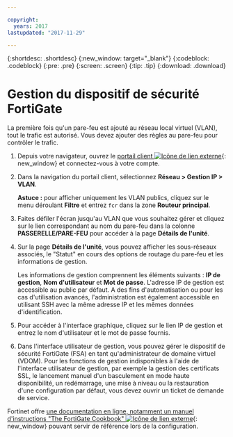 ```yaml
---

copyright:
  years: 2017
lastupdated: "2017-11-29"

---
```


{:shortdesc: .shortdesc}
{:new_window: target="_blank"}
{:codeblock: .codeblock}
{:pre: .pre}
{:screen: .screen}
{:tip: .tip}
{:download: .download}

# Gestion du dispositif de sécurité FortiGate

La première fois qu'un pare-feu est ajouté au réseau local virtuel (VLAN), tout le trafic est autorisé. Vous devez ajouter des règles au pare-feu pour contrôler le trafic. 

1. Depuis votre navigateur, ouvrez le [portail client ![Icône de lien externe](../../icons/launch-glyph.svg "Icône de lien externe")](https://control.softlayer.com/){: new_window} et connectez-vous à votre compte.
2. Dans la navigation du portail client, sélectionnez **Réseau > Gestion IP > VLAN**. 

	**Astuce :** pour afficher uniquement les VLAN publics, cliquez sur le menu déroulant **Filtre** et entrez ``fcr`` dans la zone **Routeur principal**.
3. Faites défiler l'écran jusqu'au VLAN que vous souhaitez gérer et cliquez sur le lien correspondant au nom du pare-feu dans la colonne **PASSERELLE/PARE-FEU** pour accéder à la page **Détails de l'unité**.
4. Sur la page **Détails de l'unité**, vous pouvez afficher les sous-réseaux associés, le "Statut" en cours des options de routage du pare-feu et les informations de gestion. 

	Les informations de gestion comprennent les éléments suivants : **IP de gestion**, **Nom d'utilisateur** et **Mot de passe**. L'adresse IP de gestion est accessible au public par défaut. A des fins d'automatisation ou pour les cas d'utilisation avancés, l'administration est également accessible en utilisant SSH avec la même adresse IP et les mêmes données d'identification.
5. Pour accéder à l'interface graphique, cliquez sur le lien IP de gestion et entrez le nom d'utilisateur et le mot de passe fournis. 
6. Dans l'interface utilisateur de gestion, vous pouvez gérer le dispositif de sécurité FortiGate (FSA) en tant qu'administrateur de domaine virtuel (VDOM). Pour les fonctions de gestion indisponibles à l'aide de l'interface utilisateur de gestion, par exemple la gestion des certificats SSL, le lancement manuel d'un basculement en mode haute disponibilité, un redémarrage, une mise à niveau ou la restauration d'une configuration par défaut, vous devez ouvrir un ticket de demande de service.

Fortinet offre [une documentation en ligne, notamment un manuel d'instructions "The FortiGate Cookbook" ![Icône de lien externe](../../icons/launch-glyph.svg "Icône de lien externe")](http://cookbook.fortinet.com/fortigate/){: new_window} pouvant servir de référence lors de la configuration.
